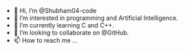 - 👋 Hi, I’m @Shubham04-code
- 👀 I’m interested in programming and Artificial Intelligence.
- 🌱 I’m currently learning C and C++.
- 💞️ I’m looking to collaborate on @GitHub.
- 📫 How to reach me ...

<!---
Shubham04-code/Shubham04-code is a ✨ special ✨ repository because its `README.md` (this file) appears on your GitHub profile.
You can click the Preview link to take a look at your changes.
--->
